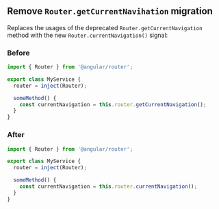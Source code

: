 ## Remove `Router.getCurrentNavihation` migration
Replaces the usages of the deprecated `Router.getCurrentNavigation` method with the new `Router.currentNavigation()` signal:

### Before
```typescript
import { Router } from '@angular/router';

export class MyService {
  router = inject(Router);   

  someMethod() {
    const currentNavigation = this.router.getCurrentNavigation();
  }
}
```

### After
```typescript
import { Router } from '@angular/router';

export class MyService {
  router = inject(Router);   

  someMethod() {
    const currentNavigation = this.router.currentNavigation();
  }
}
```
